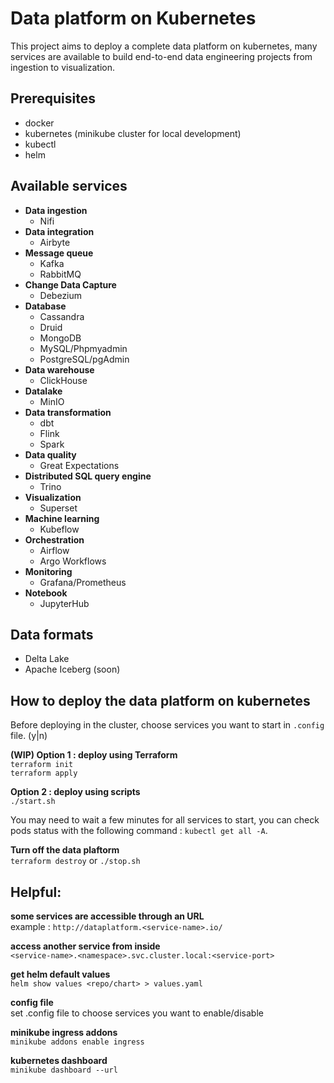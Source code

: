 # Data platform on Kubernetes

This project aims to deploy a complete data platform on kubernetes, many services are available to build end-to-end data engineering projects from ingestion to visualization. 

## Prerequisites
- docker
- kubernetes (minikube cluster for local development)
- kubectl
- helm

## Available services

- __Data ingestion__
    - Nifi
- __Data integration__
    - Airbyte
- __Message queue__
    - Kafka
    - RabbitMQ
- __Change Data Capture__
    - Debezium
- __Database__
    - Cassandra
    - Druid
    - MongoDB
    - MySQL/Phpmyadmin
    - PostgreSQL/pgAdmin
- __Data warehouse__
    - ClickHouse
- __Datalake__
    - MinIO
- __Data transformation__
    - dbt
    - Flink
    - Spark
- __Data quality__
    - Great Expectations
- __Distributed SQL query engine__
    - Trino
- __Visualization__
    - Superset
- __Machine learning__
    - Kubeflow
- __Orchestration__
    - Airflow
    - Argo Workflows
- __Monitoring__
    - Grafana/Prometheus
- __Notebook__
    - JupyterHub

## Data formats
- Delta Lake
- Apache Iceberg (soon)

## How to deploy the data platform on kubernetes

Before deploying in the cluster, choose services you want to start in `.config` file. (y|n)  

__(WIP) Option 1 : deploy using Terraform__  
`terraform init`  
`terraform apply`  

__Option 2 : deploy using scripts__  
`./start.sh`  

You may need to wait a few minutes for all services to start, you can check pods status with the following command : `kubectl get all -A`.  


__Turn off the data plaftorm__  
`terraform destroy` or `./stop.sh`  

## Helpful:  

__some services are accessible through an URL__  
example : `http://dataplatform.<service-name>.io/`

__access another service from inside__  
`<service-name>.<namespace>.svc.cluster.local:<service-port>`

__get helm default values__  
`helm show values <repo/chart> > values.yaml`  

__config file__  
set .config file to choose services you want to enable/disable

__minikube ingress addons__  
`minikube addons enable ingress`

__kubernetes dashboard__  
`minikube dashboard --url`